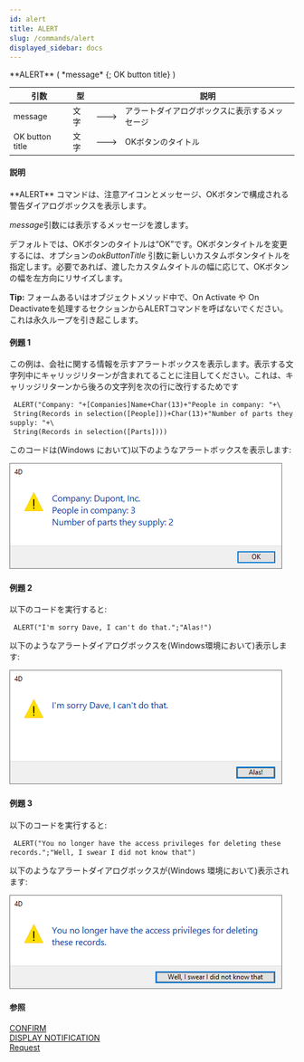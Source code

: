 ```yaml
---
id: alert
title: ALERT
slug: /commands/alert
displayed_sidebar: docs
---
```


<!--REF #_command_.ALERT.Syntax-->**ALERT** ( *message* {; OK button title} )<!-- END REF-->
<!--REF #_command_.ALERT.Params-->
| 引数 | 型 |  | 説明 |
| --- | --- | --- | --- |
| message | 文字 | &#x1F852; | アラートダイアログボックスに表示するメッセージ |
| OK button title | 文字 | &#x1F852; | OKボタンのタイトル |

<!-- END REF-->

#### 説明 

<!--REF #_command_.ALERT.Summary-->**ALERT** コマンドは、注意アイコンとメッセージ、OKボタンで構成される警告ダイアログボックスを表示します。<!-- END REF-->

*message*引数には表示するメッセージを渡します。

デフォルトでは、OKボタンのタイトルは“OK”です。OKボタンタイトルを変更するには、オプションの*okButtonTitle* 引数に新しいカスタムボタンタイトルを指定します。必要であれば、渡したカスタムタイトルの幅に応じて、OKボタンの幅を左方向にリサイズします。

**Tip:** フォームあるいはオブジェクトメソッド中で、On Activate や On Deactivateを処理するセクションからALERTコマンドを呼ばないでください。これは永久ループを引き起こします。

#### 例題 1 

この例は、会社に関する情報を示すアラートボックスを表示します。表示する文字列中にキャリッジリターンが含まれてることに注目してください。これは、キャリッジリターンから後ろの文字列を次の行に改行するためです

```4d
 ALERT("Company: "+[Companies]Name+Char(13)+"People in company: "+\
 String(Records in selection([People]))+Char(13)+"Number of parts they supply: "+\
 String(Records in selection([Parts])))
```

このコードは(Windows において)以下のようなアラートボックスを表示します:

![](../assets/en/commands/pict4224938.en.png)

#### 例題 2 

以下のコードを実行すると:

```4d
 ALERT("I'm sorry Dave, I can't do that.";"Alas!")
```

以下のようなアラートダイアログボックスを(Windows環境において)表示します:

![](../assets/en/commands/pict4224959.en.png)

#### 例題 3 

以下のコードを実行すると:

```4d
 ALERT("You no longer have the access privileges for deleting these records.";"Well, I swear I did not know that")
```

以下のようなアラートダイアログボックスが(Windows 環境において)表示されます:

![](../assets/en/commands/pict4224968.en.png)

#### 参照 

[CONFIRM](confirm.md)  
[DISPLAY NOTIFICATION](display-notification.md)  
[Request](request.md)  